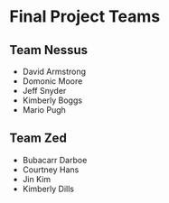 # Final Project Teams

## Team Nessus

- David Armstrong
- Domonic Moore
- Jeff Snyder 
- Kimberly Boggs
- Mario Pugh

## Team Zed

- Bubacarr Darboe
- Courtney Hans
- Jin Kim
- Kimberly Dills
